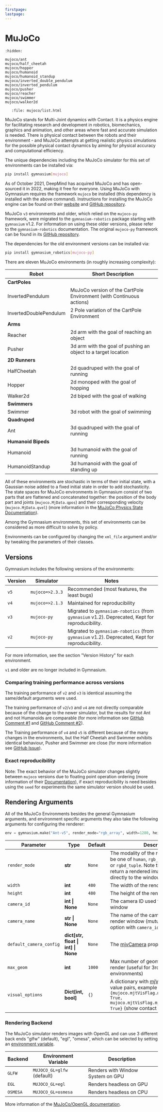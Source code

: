 ```yaml
---
firstpage:
lastpage:
---
```


# MuJoCo

```{toctree}
:hidden:

mujoco/ant
mujoco/half_cheetah
mujoco/hopper
mujoco/humanoid
mujoco/humanoid_standup
mujoco/inverted_double_pendulum
mujoco/inverted_pendulum
mujoco/pusher
mujoco/reacher
mujoco/swimmer
mujoco/walker2d
```

```{raw} html
   :file: mujoco/list.html
```

MuJoCo stands for Multi-Joint dynamics with Contact. It is a physics engine for facilitating research and development in robotics, biomechanics, graphics and animation, and other areas where fast and accurate simulation is needed.
There is physical contact between the robots and their environment - and MuJoCo attempts at getting realistic physics simulations for the possible physical contact dynamics by aiming for physical accuracy and computational efficiency.

The unique dependencies including the MuJoCo simulator for this set of environments can be installed via:

````bash
pip install gymnasium[mujoco]
````

As of October 2021, DeepMind has acquired MuJoCo and has open-sourced it in 2022, making it free for everyone.
Using MuJoCo with Gymnasium requires the framework `mujoco` be installed (this dependency is installed with the above command).
Instructions for installing the MuJoCo engine can be found on their [website](https://mujoco.org) and [GitHub repository](https://github.com/deepmind/mujoco).

MuJoCo `v3` environments and older, which relied on the `mujoco-py` framework, were migrated to the `gymnasium-robotics` package starting with `gymnasium` v1.2. For information on using these older versions, please refer to the `gymnasium-robotics` documentation. The original `mujoco-py` framework can be found in its [GitHub repository](https://github.com/openai/mujoco-py/tree/master/mujoco_py).

The dependencies for the old environment versions can be installed via:
````bash
pip install gymnasium_robotics[mujoco-py]
````

There are eleven MuJoCo environments (in roughly increasing complexity):

| Robot                  | Short Description                                                    |
|------------------------|----------------------------------------------------------------------|
| **CartPoles**          |                                                                      |
| InvertedPendulum       | MuJoCo version of the CartPole Environment (with Continuous actions) |
| InvertedDoublePendulum | 2 Pole variation of the CartPole Environment                         |
| **Arms**               |                                                                      |
| Reacher                | 2d arm with the goal of reaching an object                           |
| Pusher                 | 3d arm with the goal of pushing an object to a target location       |
| **2D Runners**         |                                                                      |
| HalfCheetah            | 2d quadruped with the goal of running                                |
| Hopper                 | 2d monoped with the goal of hopping                                  |
| Walker2d               | 2d biped with the goal of walking                                    |
| **Swimmers**           |                                                                      |
| Swimmer                | 3d robot with the goal of swimming                                   |
| **Quadruped**          |                                                                      |
| Ant                    | 3d quadruped with the goal of running                                |
| **Humanoid Bipeds**    |                                                                      |
| Humanoid               | 3d humanoid with the goal of running                                 |
| HumanoidStandup        | 3d humanoid with the goal of standing up                             |

All of these environments are stochastic in terms of their initial state, with a Gaussian noise added to a fixed initial state in order to add stochasticity.
The state spaces for MuJoCo environments in Gymnasium consist of two parts that are flattened and concatenated together: the position of the body part and joints (`mujoco.MjData.qpos`) and their corresponding velocity (`mujoco.MjData.qvel`) (more information in the [MuJoCo Physics State Documentation](https://mujoco.readthedocs.io/en/stable/computation/index.html#physics-state)).
<!--
Often some of the first positional elements are omitted from the state space since the reward is calculated based on their values, leaving it up to the algorithm to infer these hidden values indirectly.
-->

Among the Gymnasium environments, this set of environments can be considered as more difficult to solve by policy.

Environments can be configured by changing the `xml_file` argument and/or by tweaking the parameters of their classes.


## Versions
Gymnasium includes the following versions of the environments:

| Version | Simulator       | Notes                                                                                                |
|---------|-----------------|------------------------------------------------------------------------------------------------------|
| `v5`    | `mujoco=>2.3.3` | Recommended (most features, the least bugs)                                                          |
| `v4`    | `mujoco=>2.1.3` | Maintained for reproducibility                                                                       |
| `v3`    | `mujoco-py`     | Migrated to `gymnasium-robotics` (from `gymnasium` v1.2). Deprecated, Kept for reproducibility.        |
| `v2`    | `mujoco-py`     | Migrated to `gymnasium-robotics` (from `gymnasium` v1.2). Deprecated, Kept for reproducibility.        |

For more information, see the section "Version History" for each environment.

`v1` and older are no longer included in Gymnasium.

### Comparing training performance across versions
The training performance of `v2` and `v3` is identical assuming the same/default arguments were used.

The training performance of `v2`/`v3` and `v4` are not directly comparable because of the change to the newer simulator, but the results for not Ant and not Humanoids are comparable (for more information see [GitHub Comment #1](https://github.com/openai/gym/pull/2595#issuecomment-1099152505) and [GitHub Comment #2](https://github.com/openai/gym/pull/2762#issuecomment-1135362092)).

The Training performance of `v4` and `v5` is different because of the many changes in the environments, but the Half Cheetah and Swimmer exhibits identical behaviour, Pusher and Swimmer are close (for more information see [GitHub Issue](https://github.com/Farama-Foundation/Gymnasium/issues/821)).

### Exact reproducibility
Note: The exact behavior of the MuJoCo simulator changes slightly between `mujoco` versions due to floating point operation ordering (more information of their [Documentation]( https://mujoco.readthedocs.io/en/stable/computation/index.html#reproducibility)), if exact reproducibility is need besides using the `seed` for experiments the same simulator version should be used.

## Rendering Arguments
All of the MuJoCo Environments besides the general Gymnasium arguments, and environment specific arguments they also take the following arguments for configuring the renderer:

```python
env = gymnasium.make("Ant-v5", render_mode="rgb_array", width=1280, height=720)
```

| Parameter               | Type                                | Default | Description                                                                                                                                                                                                                                              |
|-------------------------|-------------------------------------|---------|----------------------------------------------------------------------------------------------------------------------------------------------------------------------------------------------------------------------------------------------------------|
| `render_mode`           | **str**                             | `None`   | The modality of the render result. Must be one of `human`, `rgb_array`, `depth_array`, or `rgbd_tuple`. Note that `human` does not return a rendered image, but renders directly to the window                                                                                                                                                                                                                   |
| `width`                 | **int**                             | `480`   | The width of the render window                                                                                                                                                                                                                           |
| `height`                | **int**                             | `480`   | The height of the render window                                                                                                                                                                                                                          |
| `camera_id`             | **int \| None**                     | `None`  | The camera ID used for the render window                                                                                                                                                                                                                 |
| `camera_name`           | **str \| None**                     | `None`  | The name of the camera used for the render window (mutually exclusive option with `camera_id`)                                                                                                                                                           |
| `default_camera_config` | **dict[str, float \| int] \| None** | `None`  | The [mjvCamera](https://mujoco.readthedocs.io/en/stable/APIreference/APItypes.html#mjvcamera) properties                                                                                                                                                 |
| `max_geom`              | **int**                             | `1000`  | Max number of geometrical objects to render (useful for 3rd-party environments)                                                                                                                                                                          |
| `visual_options`        | **Dict[int, bool]**                 | `{}`    | A dictionary with [mjVisual](https://mujoco.readthedocs.io/en/stable/overview.html#mjvisual) flags and value pairs, example `{mujoco.mjtVisFlag.mjVIS_CONTACTPOINT: True, mujoco.mjtVisFlag.mjVIS_CONTACTFORCE: True}` (show contact points and forces). |

### Rendering Backend
The MuJoCo simulator renders images with OpenGL and can use 3 different back ends "glfw" (default), "egl", "omesa", which can be selected by setting an [environment variable](https://en.wikipedia.org/wiki/Environment_variable).

| Backend  | Environment Variable       | Description                       |
|----------|----------------------------|-----------------------------------|
| `GLFW`   | `MUJOCO_GL=glfw` (default) | Renders with Window System on GPU |
| `EGL`    | `MUJOCO_GL=egl`            | Renders headless on GPU           |
| `OSMESA` | `MUJOCO_GL=osmesa`         | Renders headless on CPU           |

More information of the [MuJoCo/OpenGL documentation](https://mujoco.readthedocs.io/en/stable/programming/index.html#using-opengl).
<!--
## Custom Models
For more complex locomotion robot environments you can use third party models with the environments.
-->
